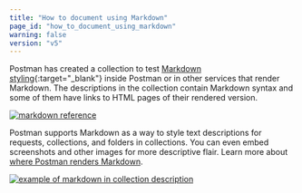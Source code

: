 ```yaml
---
title: "How to document using Markdown"
page_id: "how_to_document_using_markdown"
warning: false
version: "v5"
---
```


Postman has created a collection to test [Markdown styling](https://documenter.getpostman.com/view/33232/markdown-in-api-documentation/JsGc){:target="_blank"} inside Postman or in other services that render Markdown. The descriptions in the collection contain Markdown syntax and some of them have links to HTML pages of their rendered version. 

[![markdown reference](https://s3.amazonaws.com/postman-static-getpostman-com/postman-docs/59188697.png)](https://s3.amazonaws.com/postman-static-getpostman-com/postman-docs/59188697.png)

Postman supports Markdown as a way to style text descriptions for requests, collections, and folders in collections. You can even embed screenshots and other images for more descriptive flair. Learn more about [where Postman renders Markdown](/docs/postman/collections/using_markdown_for_descriptions).

[![example of markdown in collection description](https://s3.amazonaws.com/postman-static-getpostman-com/postman-docs/docs-markdown.png)](https://s3.amazonaws.com/postman-static-getpostman-com/postman-docs/docs-markdown.png)
